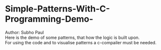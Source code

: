 # Simple-Patterns-With-C-Programming-Demo-
Author: Subho Paul
<br>
Here is the demo of some patterns, that how the logic is built upon.
<br>
For using the code and to visualise patterns a c-compailer must be needed.
